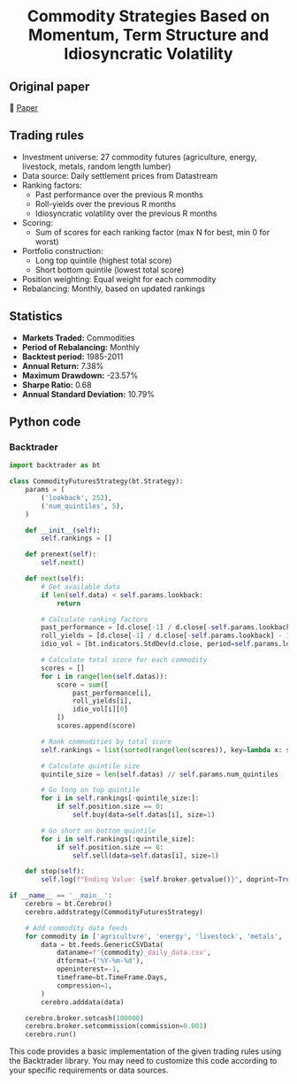 <div align="center">
  <h1>Commodity Strategies Based on Momentum, Term Structure and Idiosyncratic Volatility</h1>
</div>

## Original paper

📕 [Paper](https://papers.ssrn.com/sol3/papers.cfm?abstract_id=1971917)

## Trading rules

- Investment universe: 27 commodity futures (agriculture, energy, livestock, metals, random length lumber)
- Data source: Daily settlement prices from Datastream
- Ranking factors:
    - Past performance over the previous R months
    - Roll-yields over the previous R months
    - Idiosyncratic volatility over the previous R months
- Scoring:
    - Sum of scores for each ranking factor (max N for best, min 0 for worst)
- Portfolio construction:
    - Long top quintile (highest total score)
    - Short bottom quintile (lowest total score)
- Position weighting: Equal weight for each commodity
- Rebalancing: Monthly, based on updated rankings

## Statistics

- **Markets Traded:** Commodities
- **Period of Rebalancing:** Monthly
- **Backtest period:** 1985-2011
- **Annual Return:** 7.38%
- **Maximum Drawdown:** -23.57%
- **Sharpe Ratio:** 0.68
- **Annual Standard Deviation:** 10.79%

## Python code

### Backtrader

```python
import backtrader as bt

class CommodityFuturesStrategy(bt.Strategy):
    params = (
        ('lookback', 252),
        ('num_quintiles', 5),
    )

    def __init__(self):
        self.rankings = []

    def prenext(self):
        self.next()

    def next(self):
        # Get available data
        if len(self.data) < self.params.lookback:
            return

        # Calculate ranking factors
        past_performance = [d.close[-1] / d.close[-self.params.lookback] - 1 for d in self.datas]
        roll_yields = [d.close[-1] / d.close[-self.params.lookback] - 1 for d in self.datas]
        idio_vol = [bt.indicators.StdDev(d.close, period=self.params.lookback) for d in self.datas]

        # Calculate total score for each commodity
        scores = []
        for i in range(len(self.datas)):
            score = sum([
                past_performance[i],
                roll_yields[i],
                idio_vol[i][0]
            ])
            scores.append(score)

        # Rank commodities by total score
        self.rankings = list(sorted(range(len(scores)), key=lambda x: scores[x]))

        # Calculate quintile size
        quintile_size = len(self.datas) // self.params.num_quintiles

        # Go long on top quintile
        for i in self.rankings[-quintile_size:]:
            if self.position.size == 0:
                self.buy(data=self.datas[i], size=1)

        # Go short on bottom quintile
        for i in self.rankings[:quintile_size]:
            if self.position.size == 0:
                self.sell(data=self.datas[i], size=1)

    def stop(self):
        self.log(f"Ending Value: {self.broker.getvalue()}", doprint=True)

if __name__ == '__main__':
    cerebro = bt.Cerebro()
    cerebro.addstrategy(CommodityFuturesStrategy)

    # Add commodity data feeds
    for commodity in ['agriculture', 'energy', 'livestock', 'metals', 'random_length_lumber']:
        data = bt.feeds.GenericCSVData(
            dataname=f'{commodity}_daily_data.csv',
            dtformat=('%Y-%m-%d'),
            openinterest=-1,
            timeframe=bt.TimeFrame.Days,
            compression=1,
        )
        cerebro.adddata(data)

    cerebro.broker.setcash(100000)
    cerebro.broker.setcommission(commission=0.001)
    cerebro.run()
```

This code provides a basic implementation of the given trading rules using the Backtrader library. You may need to customize this code according to your specific requirements or data sources.